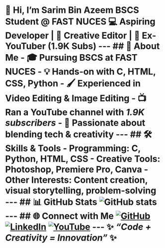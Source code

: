 # 👋 Hi, I’m Sarim Bin Azeem **BSCS Student @ FAST NUCES** 💻 Aspiring Developer | 🎨 Creative Editor | 🎥 Ex-YouTuber (1.9K Subs) --- ## 🌟 About Me - 🎓 Pursuing **BSCS** at FAST NUCES - 💡 Hands-on with **C, HTML, CSS, Python** - 🖌️ Experienced in **Video Editing & Image Editing** - 📺 Ran a **YouTube channel** with *1.9K subscribers* - 🚀 Passionate about blending **tech & creativity** --- ## 🛠️ Skills & Tools - **Programming:** C, Python, HTML, CSS - **Creative Tools:** Photoshop, Premiere Pro, Canva - **Other Interests:** Content creation, visual storytelling, problem-solving --- ## 📊 GitHub Stats ![GitHub stats](https://github-readme-stats.vercel.app/api?username=YourGitHubUsername&show_icons=true&theme=tokyonight) --- ## 🌐 Connect with Me [![GitHub](https://img.shields.io/badge/GitHub-Profile-blue?logo=github)](https://github.com/YourGitHubUsername) [![LinkedIn](https://img.shields.io/badge/LinkedIn-Connect-blue?logo=linkedin)](https://linkedin.com/in/YourLinkedIn) [![YouTube](https://img.shields.io/badge/YouTube-Subscribe-red?logo=youtube)](https://youtube.com/YourChannel) --- ✨ *“Code + Creativity = Innovation”* ✨
